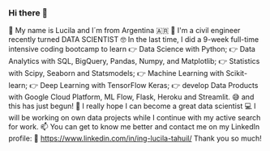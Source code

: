 ### Hi there 👋

👩 My name is Lucila and I´m from Argentina 🇦🇷
🌱 I'm a civil engineer recently turned DATA SCIENTIST
🤓 In the last time, I did a 9-week full-time intensive coding bootcamp to learn 
  👉 Data Science with Python;
  👉 Data Analytics with SQL, BigQuery, Pandas, Numpy, and Matplotlib; 
  👉 Statistics with Scipy, Seaborn and Statsmodels; 
  👉 Machine Learning with Scikit-learn; 
  👉 Deep Learning with TensorFlow Keras; 
  👉 develop Data Products with Google Cloud Platform, ML Flow, Flask, Heroku and Streamlit.
😅 and this has just begun!
💪 I really hope I can become a great data scientist
💻 I will be working on own data projects while I continue with my active search for work.
📫 You can get to know me better and contact me on my LinkedIn profile:
  🔗 https://www.linkedin.com/in/ing-lucila-tahuil/
Thank you so much!
